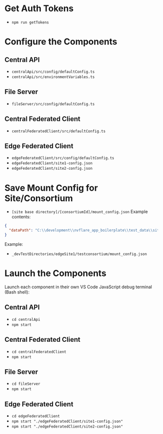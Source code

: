 # Get Auth Tokens

- `npm run getTokens`

# Configure the Components

## Central API

- `centralApi/src/config/defaultConfig.ts`
- `centralApi/src/environmentVariables.ts`

## File Server

- `fileServer/src/config/defaultConfig.ts`

## Central Federated Client

- `centralFederatedClient/src/defaultConfig.ts`

## Edge Federated Client

- `edgeFederatedClient/src/config/defaultConfig.ts`
- `edgeFederatedClient/site1-config.json`
- `edgeFederatedClient/site2-config.json`

# Save Mount Config for Site/Consortium

- `[site base directory]/[consortiumId]/mount_config.json`
  Example contents:

```json
{
  "dataPath": "C:\\development\\nvflare_app_boilerplate\\test_data\\site1"
}
```

Example:

- `_devTestDirectories/edgeSite1/testconsortium/mount_config.json`

# Launch the Components

Launch each component in their own VS Code JavaScript debug terminal (Bash shell):

## Central API

- `cd centralApi`
- `npm start`

## Central Federated Client

- `cd centralFederatedClient`
- `npm start`

## File Server

- `cd fileServer`
- `npm start`

## Edge Federated Client

- `cd edgeFederatedClient`
- `npm start "./edgeFederatedClient/site1-config.json"`
- `npm start "./edgeFederatedClient/site2-config.json"`

